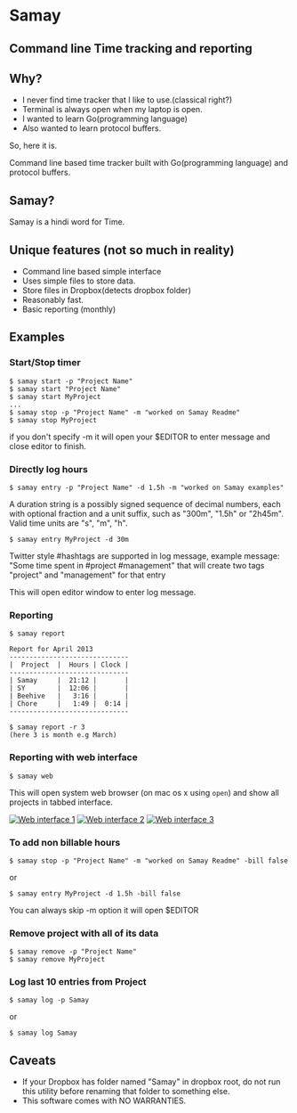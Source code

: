 Samay 
=====

Command line Time tracking and reporting
----------------------------------------

Why?
----

* I never find time tracker that I like to use.(classical right?)
* Terminal is always open when my laptop is open.
* I wanted to learn Go(programming language)
* Also wanted to learn protocol buffers.

So, here it is.

Command line based time tracker built with Go(programming language) and protocol buffers. 

Samay?
------

Samay is a hindi word for Time.


Unique features (not so much in reality)
----------------------------------------

* Command line based simple interface
* Uses simple files to store data.
* Store files in Dropbox(detects dropbox folder)
* Reasonably fast.
* Basic reporting (monthly)

Examples
--------

### Start/Stop timer

	$ samay start -p "Project Name"
	$ samay start "Project Name"
	$ samay start MyProject 
	...
	$ samay stop -p "Project Name" -m "worked on Samay Readme"
	$ samay stop MyProject 
		
if you don't specify -m it will open your $EDITOR to enter message 
and close editor to finish.

### Directly log hours

	$ samay entry -p "Project Name" -d 1.5h -m "worked on Samay examples"

A duration string is a possibly signed sequence of decimal numbers, 
each with optional fraction and a unit suffix, such as "300m", "1.5h" 
or "2h45m". Valid time units are "s", "m", "h".

	$ samay entry MyProject -d 30m

Twitter style #hashtags are supported in log message, example message:
"Some time spent in #project #management" that will create two tags
"project" and "management" for that entry
	
This will open editor window to enter log message.


### Reporting
	
	$ samay report 

	Report for April 2013
	------------------------------
	|  Project  |  Hours | Clock |
	------------------------------
	| Samay     |  21:12 |       |
	| SY        |  12:06 |       |
	| Beehive   |   3:16 |       |
	| Chore     |   1:49 |  0:14 |
	------------------------------

	$ samay report -r 3 
	(here 3 is month e.g March)

### Reporting with web interface

	$ samay web

This will open system web browser (on mac os x using `open`) 
and show all projects in tabbed interface.

[![Web interface 1][1]][2] [![Web interface 2][3]][4] [![Web interface 3][5]][6]

  
  [1]: http://farm9.staticflickr.com/8398/8695518062_bf79383b0e_m.jpg
  [2]: http://www.flickr.com/photos/niket/8695518062/ "Web interface 1 by Niket Patel, on Flickr"

  [3]: http://farm9.staticflickr.com/8257/8695518054_5b81899b83_m.jpg
  [4]: http://www.flickr.com/photos/niket/8695518054/ "Web interface 2 by Niket Patel, on Flickr"
  
  [5]: http://farm9.staticflickr.com/8537/8695518044_748e7073cd_m.jpg
  [6]: http://www.flickr.com/photos/niket/8695518044/ "Web interface 3 by Niket Patel, on Flickr"


### To add non billable hours

	$ samay stop -p "Project Name" -m "worked on Samay Readme" -bill false

or

	$ samay entry MyProject -d 1.5h -bill false

You can always skip -m option it will open $EDITOR

### Remove project with all of its data

	$ samay remove -p "Project Name"
	$ samay remove MyProject

### Log last 10 entries from Project

	$ samay log -p Samay

or

	$ samay log Samay



Caveats
-------

* If your Dropbox has folder named "Samay" in dropbox root, do not run this utility before renaming that folder to something else.
* This software comes with NO WARRANTIES. 

